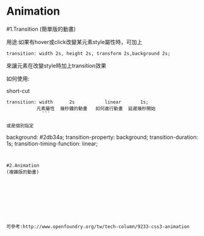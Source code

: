 # Animation

#1.Transition
(簡單版的動畫)

用途:如果有hover或click改變某元素style屬性時，可加上
```
transition: width 2s, height 2s, transform 2s,background 2s;
```
   
來讓元素在改變style時加上transition效果


如何使用:

short-cut
```
transition: width      2s           linear       1s;
           元素屬性  幾秒鐘的動畫   如何進行動畫  延遲幾秒開始
             ```
             
或是個別指定

```
  background: #2db34a;
  transition-property: background;
  transition-duration: 1s;
  transition-timing-function: linear;

```


#2.Animation
(複雜版的動畫)









可參考:http://www.openfoundry.org/tw/tech-column/9233-css3-animation